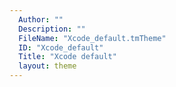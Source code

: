 ```yaml
---
  Author: ""
  Description: ""
  FileName: "Xcode_default.tmTheme"
  ID: "Xcode_default"
  Title: "Xcode default"
  layout: theme
---
```

  
